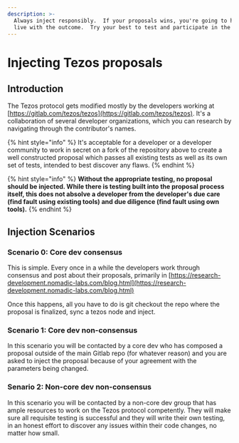 ```yaml
---
description: >-
  Always inject responsibly.  If your proposals wins, you're going to have to
  live with the outcome.  Try your best to test and participate in the rest.
---
```


# Injecting Tezos proposals

## Introduction

The Tezos protocol gets modified mostly by the developers working at [https://gitlab.com/tezos/tezos](https://gitlab.com/tezos/tezos). It's a collaboration of several developer organizations, which you can research by navigating through the contributor's names.

{% hint style="info" %}
It's acceptable for a developer or a developer community to work in secret on a fork of the repository above to create a well constructed proposal which passes all existing tests as well as its own set of tests, intended to best discover any flaws.
{% endhint %}

{% hint style="info" %}
**Without the appropriate testing, no proposal should be injected.  While there is testing built into the proposal process itself, this does not absolve a developer from the developer's due care (find fault using existing tools) and due diligence (find fault using own tools).**
{% endhint %}

## Injection Scenarios

### Scenario 0: Core dev consensus

This is simple.  Every once in a while the developers work through consensus and post about their proposals, primarily in [https://research-development.nomadic-labs.com/blog.html](https://research-development.nomadic-labs.com/blog.html)

Once this happens, all you have to do is git checkout the repo where the proposal is finalized, sync  a tezos node and inject.

### Scenario 1: Core dev non-consensus

In this scenario you will be contacted by a core dev who has composed a proposal outside of the main Gitlab repo (for whatever reason) and you are asked to inject the proposal because of your agreement with the parameters being changed.

### Senario 2: Non-core dev non-consensus

In this scenario you will be contacted by a non-core dev group that has ample resources to work on the Tezos protocol competently.  They will make sure all requisite testing is successful and they will write their own testing, in an honest effort to discover any issues within their code changes, no matter how small.
